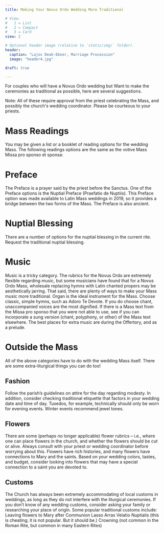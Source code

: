 ```yaml
---
title: Making Your Novus Ordo Wedding More Traditional

# View.
#   1 = List
#   2 = Compact
#   3 = Card
view: 2

# Optional header image (relative to `static/img/` folder).
header:
  caption: "Lajos Deak-Ebner, Marriage Procession"
  image: "header4.jpg"

draft: true

---
```


For couples who will have a Novus Ordo wedding but Want to make the ceremonies as traditional as possible, here are several suggestions. 

Note: All of these require approval from the priest celebrating the Mass, and possibly the church's wedding coordinator. Please be courteous to your priests. 

# Mass Readings 

You may be given a list or a booklet of reading options for the wedding Mass. The following readings options are the same as the votive Mass Missa pro sponso et sponsa: 

# Preface 

The Preface is a prayer said by the priest before the Sanctus. One of the Preface options is the Nuptial Preface (Praefatio de Nuptiis). This Preface option was made available to Latin Mass weddings in 2019, so it provides a bridge between the two forms of the Mass. The Preface is also ancient. 

# Nuptial Blessing 
There are a number of options for the nuptial blessing in the current rite. Request the traditional nuptial blessing. 
# Music 
Music is a tricky category. The rubrics for the Novus Ordo are extremely flexible regarding music, but some musicians have found that for a Novus Ordo Mass, wholesale replacing hymns with Latin chanted propers may be aesthetically jarring. 
That said, there are plenty of ways to make your Mass music more traditional. 
Organ is the ideal instrument for the Mass. 
Choose classic, simple hymns, such as Adoro Te Devote. 
If you do choose chant, unaccompanied voices are the most dignified. 
If there is a Mass text from the Missa pro sponso that you were not able to use, see if you can incorporate a sung version (chant, polyphony, or other) of the Mass text elsewhere. The best places for extra music are during the Offertory, and as a prelude. 
# Outside the Mass 
All of the above categories have to do with the wedding Mass itself. There are some extra-liturgical things you can do too! 
## Fashion 
Follow the parish’s guidelines on attire for the day regarding modesty. In addition, consider checking traditional etiquette that factors in your wedding date and time of day. Tuxedos, for example, technically should only be worn for evening events. Winter events recommend jewel tones. 
## Flowers 
There are some (perhaps no longer applicable) flower rubrics – i.e., where one can place flowers in the church, and whether the flowers should be cut or alive. Always consult with your priest or wedding coordinator before worrying about this.
Flowers have rich histories, and many flowers have connections to Mary and the saints. Based on your wedding colors, tastes, and budget, consider looking into flowers that may have a special connection to a saint you are devoted to.
## Customs 
The Church has always been extremely accommodating of local customs in weddings, as long as they do not interfere with the liturgical ceremonies. If you don’t know of any wedding customs, consider asking your family or researching your place of origin. 
Some popular traditional customs include: 
Leaving flowers to Mary after Communion 
Lasso 
Arras
Velatio Nuptialis (this is cheating; it is not popular. But it should be.) 
Crowning (not common in the Roman Rite, but common in many Eastern Rites) 
